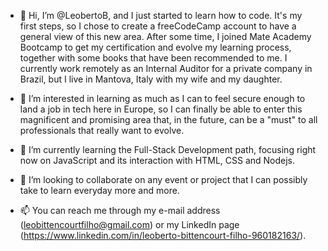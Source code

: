 - 👋 Hi, I’m @LeobertoB, and I just started to learn how to code. It's my first steps, so I chose to create a freeCodeCamp account to have a general view of this new area. After some time, I joined Mate Academy
Bootcamp to get my certification and evolve my learning process, together with some books that have been recommended to me. 
I currently work remotely as an Internal Auditor for a private company in Brazil, but I live in Mantova, Italy with my wife and my daughter.

- 👀 I’m interested in learning as much as I can to feel secure enough to land a job in tech here in Europe, so I can finally be able to enter this magnificent and promising area that, in the future, can be a
"must" to all professionals that really want to evolve.

- 🌱 I’m currently learning the Full-Stack Development path, focusing right now on JavaScript and its interaction with HTML, CSS and Nodejs.

- 💞️ I’m looking to collaborate on any event or project that I can possibly take to learn everyday more and more.

- 📫 You can reach me through my e-mail address (leobittencourtfilho@gmail.com) or my LinkedIn page (https://www.linkedin.com/in/leoberto-bittencourt-filho-960182163/).

<!---
LeobertoB/LeobertoB is a ✨ special ✨ repository because its `README.md` (this file) appears on your GitHub profile.
You can click the Preview link to take a look at your changes.
--->
